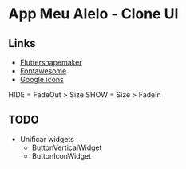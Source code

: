 # App Meu Alelo - Clone UI

## Links

- [Fluttershapemaker](https://fluttershapemaker.com)
- [Fontawesome](https://fontawesome.com/v5.15/icons)
- [Google icons](https://fonts.google.com/icons)


HIDE = FadeOut > Size
SHOW = Size > FadeIn


## TODO

- Unificar widgets
  - ButtonVerticalWidget
  - ButtonIconWidget